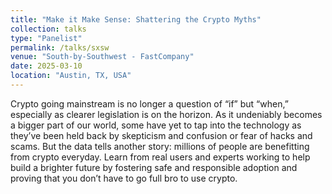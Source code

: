 ```yaml
---
title: "Make it Make Sense: Shattering the Crypto Myths"
collection: talks
type: "Panelist"
permalink: /talks/sxsw
venue: "South-by-Southwest - FastCompany"
date: 2025-03-10
location: "Austin, TX, USA"
---
```


Crypto going mainstream is no longer a question of “if” but “when,” especially as clearer legislation is on the horizon. As it undeniably becomes a bigger part of our world, some have yet to tap into the technology as they’ve been held back by skepticism and confusion or fear of hacks and scams. But the data tells another story: millions of people are benefitting from crypto everyday. Learn from real users and experts working to help build a brighter future by fostering safe and responsible adoption and proving that you don’t have to go full bro to use crypto.
